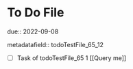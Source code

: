 # To Do File

due:: 2022-09-08

metadatafield:: todoTestFile_65_12

- [ ] Task of todoTestFile_65 1 [[Query me]]

